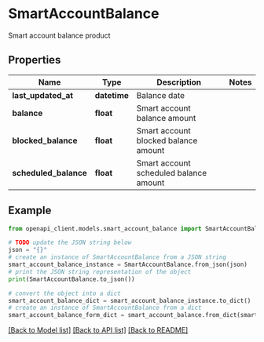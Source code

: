 # SmartAccountBalance

Smart account balance product

## Properties

Name | Type | Description | Notes
------------ | ------------- | ------------- | -------------
**last_updated_at** | **datetime** | Balance date | 
**balance** | **float** | Smart account balance amount | 
**blocked_balance** | **float** | Smart account blocked balance amount | 
**scheduled_balance** | **float** | Smart account scheduled balance amount | 

## Example

```python
from openapi_client.models.smart_account_balance import SmartAccountBalance

# TODO update the JSON string below
json = "{}"
# create an instance of SmartAccountBalance from a JSON string
smart_account_balance_instance = SmartAccountBalance.from_json(json)
# print the JSON string representation of the object
print(SmartAccountBalance.to_json())

# convert the object into a dict
smart_account_balance_dict = smart_account_balance_instance.to_dict()
# create an instance of SmartAccountBalance from a dict
smart_account_balance_form_dict = smart_account_balance.from_dict(smart_account_balance_dict)
```
[[Back to Model list]](../README.md#documentation-for-models) [[Back to API list]](../README.md#documentation-for-api-endpoints) [[Back to README]](../README.md)


